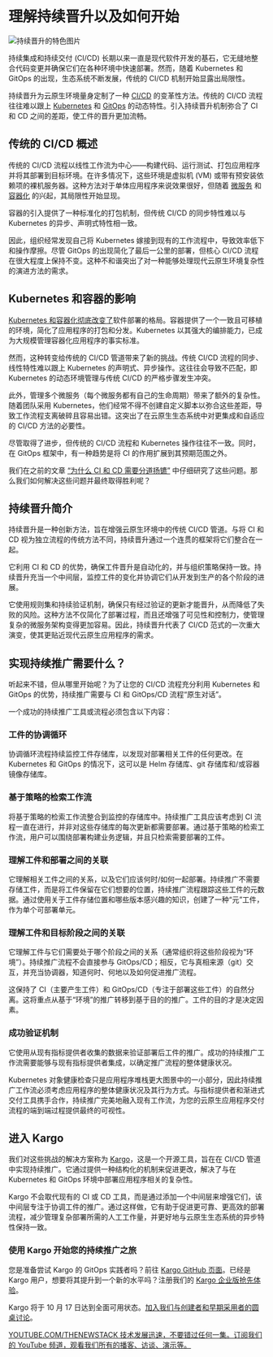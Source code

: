# 理解持续晋升以及如何开始

![持续晋升的特色图片](https://cdn.thenewstack.io/media/2024/09/2a05c31f-mountains-1024x576.jpg)

持续集成和持续交付 (CI/CD) 长期以来一直是现代软件开发的基石，它无缝地整合代码变更并确保它们在各种环境中快速部署。然而，随着 Kubernetes 和 GitOps 的出现，生态系统不断发展，传统的 CI/CD 机制开始显露出局限性。

持续晋升为云原生环境量身定制了一种 [CI/CD](https://thenewstack.io/ci-cd/) 的变革性方法。传统的 CI/CD 流程往往难以跟上 [Kubernetes](https://thenewstack.io/kubernetes/) 和 [GitOps](https://thenewstack.io/4-core-principles-of-gitops/) 的动态特性。引入持续晋升机制弥合了 CI 和 CD 之间的差距，使工件的晋升更加流畅。

## 传统的 CI/CD 概述

传统的 CI/CD 流程以线性工作流为中心——构建代码、运行测试、打包应用程序并将其部署到目标环境。在许多情况下，这些环境是虚拟机 (VM) 或带有预安装依赖项的裸机服务器。这种方法对于单体应用程序来说效果很好，但随着 [微服务](https://thenewstack.io/microservices/) 和 [容器化](https://thenewstack.io/containers/) 的兴起，其局限性开始显现。

容器的引入提供了一种标准化的打包机制，但传统 CI/CD 的同步特性难以与 Kubernetes 的异步、声明式特性相一致。

因此，组织经常发现自己将 Kubernetes 嫁接到现有的工作流程中，导致效率低下和操作摩擦。尽管 GitOps 的出现简化了最后一公里的部署，但核心 CI/CD 流程在很大程度上保持不变。这种不和谐突出了对一种能够处理现代云原生环境复杂性的演进方法的需求。

## Kubernetes 和容器的影响

[Kubernetes 和容器化彻底改变了](https://thenewstack.io/what-enterprise-rfps-require-from-kubernetes-and-container-management-software/)软件部署的格局。容器提供了一个一致且可移植的环境，简化了应用程序的打包和分发。Kubernetes 以其强大的编排能力，已成为大规模管理容器化应用程序的事实标准。

然而，这种转变给传统的 CI/CD 管道带来了新的挑战。传统 CI/CD 流程的同步、线性特性难以跟上 Kubernetes 的声明式、异步操作。这往往会导致不匹配，即 Kubernetes 的动态环境管理与传统 CI/CD 的严格步骤发生冲突。

此外，管理多个微服务（每个微服务都有自己的生命周期）带来了额外的复杂性。随着团队采用 Kubernetes，他们经常不得不创建自定义脚本以弥合这些差距，导致工作流程支离破碎且容易出错。这突出了在云原生生态系统中对更集成和自适应的 CI/CD 方法的必要性。

尽管取得了进步，但传统的 CI/CD 流程和 Kubernetes 操作往往不一致。同时，在 GitOps 框架中，有一种趋势是将 CI 的作用扩展到其预期范围之外。

我们在之前的文章 [“为什么 CI 和 CD 需要分道扬镳”](https://thenewstack.io/why-ci-and-cd-need-to-go-their-separate-ways/) 中仔细研究了这些问题。那么我们如何解决这些问题并最终取得胜利呢？

## 持续晋升简介

持续晋升是一种创新方法，旨在增强云原生环境中的传统 CI/CD 管道。与将 CI 和 CD 视为独立流程的传统方法不同，持续晋升通过一个连贯的框架将它们整合在一起。

它利用 CI 和 CD 的优势，确保工件晋升是自动化的，并与组织策略保持一致。持续晋升充当一个中间层，监控工件的变化并协调它们从开发到生产的各个阶段的进展。

它使用规则集和持续验证机制，确保只有经过验证的更新才能晋升，从而降低了失败的风险。这种方法不仅简化了部署过程，而且还增强了可见性和控制力，使管理复杂的微服务架构变得更加容易。因此，持续晋升代表了 CI/CD 范式的一次重大演变，使其更贴近现代云原生应用程序的需求。
## 实现持续推广需要什么？

听起来不错，但从哪里开始呢？为了让您的 CI/CD 流程充分利用 Kubernetes 和 GitOps 的优势，持续推广需要与 CI 和 GitOps/CD 流程“原生对话”。

一个成功的持续推广工具或流程必须包含以下内容：

### 工件的协调循环
协调循环流程持续监控工件存储库，以发现对部署相关工件的任何更改。在 Kubernetes 和 GitOps 的情况下，这可以是 Helm 存储库、git 存储库和/或容器镜像存储库。

### 基于策略的检索工作流
将基于策略的检索工作流整合到监控的存储库中。持续推广工具应该考虑到 CI 流程一直在进行，并非对这些存储库的每次更新都需要部署。通过基于策略的检索工作流，用户可以围绕部署构建业务逻辑，并且只检索需要部署的工件。

### 理解工件和部署之间的关联
它理解相关工件之间的关系，以及它们应该何时/如何一起部署。持续推广不需要存储工件，而是将工件保留在它们想要的位置，持续推广流程跟踪这些工件的元数据。通过使用关于工件存储位置和哪些版本感兴趣的知识，创建了一种“元”工件，作为单个可部署单元。

### 理解工件和目标阶段之间的关联
它理解工件与它们需要处于哪个阶段之间的关系（通常组织将这些阶段视为“环境”）。持续推广流程不会直接参与 GitOps/CD；相反，它与真相来源（git）交互，并充当协调器，知道何时、何地以及如何促进推广流程。

这保持了 CI（主要产生工件）和 GitOps/CD（专注于部署这些工件）的自然分离。这将重点从基于“环境”的推广转移到基于目的的推广。工件的目的才是决定因素。

### 成功验证机制
它使用从现有指标提供者收集的数据来验证部署后工件的推广。成功的持续推广工作流需要能够与现有指标提供者集成，以确定推广流程的整体健康状况。

Kubernetes 对象健康检查只是应用程序堆栈更大图景中的一小部分，因此持续推广工作流必须考虑应用程序的整体健康状况及其行为方式。与指标提供者和渐进式交付工具携手合作，持续推广完美地融入现有工作流，为您的云原生应用程序交付流程的端到端过程提供最终的可视性。

## 进入 Kargo
我们对这些挑战的解决方案称为 [Kargo](https://akuity.io/what-is-kargo/)，这是一个开源工具，旨在在 CI/CD 管道中实现持续推广。它通过提供一种结构化的机制来促进更改，解决了与在 Kubernetes 和 GitOps 环境中部署应用程序相关的复杂性。

Kargo 不会取代现有的 CI 或 CD 工具，而是通过添加一个中间层来增强它们，该中间层专注于协调工件的推广。通过这样做，它有助于促进更可靠、更高效的部署流程，减少管理复杂部署所需的人工工作量，并更好地与云原生生态系统的异步特性保持一致。

### 使用 Kargo 开始您的持续推广之旅
您是准备尝试 Kargo 的 GitOps 实践者吗？前往 [Kargo GitHub 页面](https://github.com/akuity/kargo)。已经是 Kargo 用户，想要将其提升到一个新的水平吗？注册我们的 [Kargo 企业版抢先体验](https://akuity.io/what-is-kargo)。

Kargo 将于 10 月 17 日达到全面可用状态。[加入我们与创建者和早期采用者的圆桌讨论](https://us06web.zoom.us/webinar/register/7517265595769/WN_q6UIrHAMRk23itv9OUyDMw)。

[
YOUTUBE.COM/THENEWSTACK
技术发展迅速，不要错过任何一集。订阅我们的 YouTube
频道，观看我们所有的播客、访谈、演示等。
](https://youtube.com/thenewstack?sub_confirmation=1)